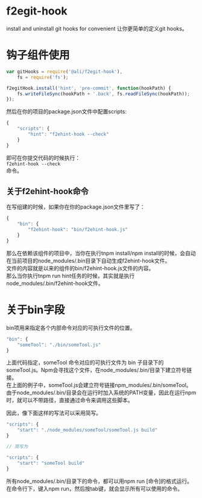 # f2egit-hook
install and uninstall git hooks for convenient
让你更简单的定义git hooks。
# 钩子组件使用
```javascript
var gitHooks = require('@ali/f2egit-hook'),
    fs = require('fs');

f2egitHook.install('hint', 'pre-commit', function(hookPath) {
    fs.writeFileSync(hookPath + '.back', fs.readFileSync(hookPath));
});
```
然后在你的项目的package.json文件中配置scripts:

```javascript
{
    "scripts": {
        "hint": "f2ehint-hook --check"
    }
}
```

即可在你提交代码的时候执行：  
`f2ehint-hook --check`  
命令。  
## 关于f2ehint-hook命令
在写组建的时候，如果你在你的package.json文件里写了：  
```javascript
{
    "bin": {
        "f2ehint-hook": "bin/f2ehint-hook.js"
    }
}
```
那么在依赖该组件的项目中，当你在执行tnpm install/npm install的时候，会自动在当前项目的node_modules/.bin目录下自动生成f2ehint-hook文件。  
文件的内容就是以来的组件的bin/f2ehint-hook.js文件的内容。  
那么当你执行tnpm run hint任务的时候，其实就是执行node_modules/.bin/f2ehint-hook文件。

# 关于bin字段
bin项用来指定各个内部命令对应的可执行文件的位置。  
```javascript
"bin": {
    "someTool": "./bin/someTool.js"
}
```  
上面代码指定，someTool 命令对应的可执行文件为 bin 子目录下的 someTool.js。Npm会寻找这个文件，在node_modules/.bin/目录下建立符号链接。  
在上面的例子中，someTool.js会建立符号链接npm_modules/.bin/someTool。  
由于node_modules/.bin/目录会在运行时加入系统的PATH变量，因此在运行npm时，就可以不带路径，直接通过命令来调用这些脚本。  
  
因此，像下面这样的写法可以采用简写。  
```javascript
"scripts": {  
    "start": "./node_modules/someTool/someTool.js build"
}

// 简写为

"scripts": {  
    "start": "someTool build"
}
```
所有node_modules/.bin/目录下的命令，都可以用npm run [命令]的格式运行。在命令行下，键入npm run，然后按tab键，就会显示所有可以使用的命令。
